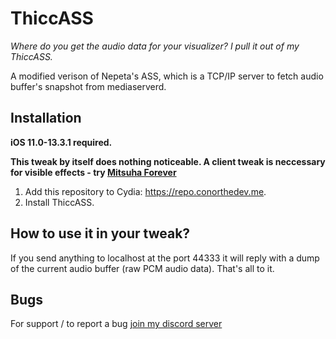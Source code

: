# ThiccASS

*Where do you get the audio data for your visualizer? I pull it out of my ThiccASS.*

A modified verison of Nepeta's ASS, which is a TCP/IP server to fetch audio buffer's snapshot from mediaserverd.

## Installation

**iOS 11.0-13.3.1 required.**

**This tweak by itself does nothing noticeable. A client tweak is neccessary for visible effects - try [Mitsuha Forever](https://github.com/ConorTheDev/MitsuhaForever/)**

1. Add this repository to Cydia: https://repo.conorthedev.me.
2. Install ThiccASS.

## How to use it in your tweak?

If you send anything to localhost at the port 44333 it will reply with a dump of the current audio buffer (raw PCM audio data). That's all to it.

## Bugs

For support / to report a bug [join my discord server](https://inv.wtf/ctd)
